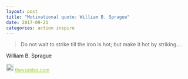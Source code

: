 ```yaml
---
layout: post
title: "Motivational quote: William B. Sprague"
date: 2017-09-21
categories: action inspire
---
```

> Do not wait to strike till the iron is hot; but make it hot by striking....

William B. Sprague

<span style="z-index:50;font-size:0.9em;"><img src="https://theysaidso.com/branding/theysaidso.png" height="20" width="20" alt="theysaidso.com"/><a href="https://theysaidso.com" title="Powered by quotes from theysaidso.com" style="color: #9fcc25; margin-left: 4px; vertical-align: middle;">theysaidso.com</a></span>
